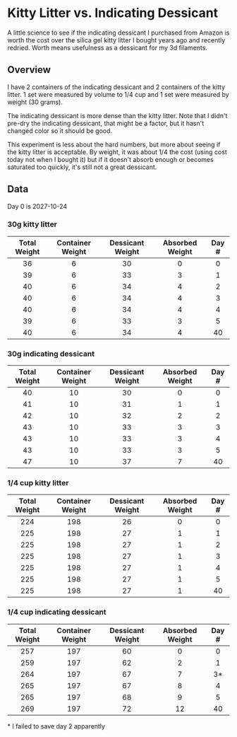 # Kitty Litter vs. Indicating Dessicant

A little science to see if the indicating dessicant I purchased from Amazon is
worth the cost over the silica gel kitty litter I bought years ago and recently
redried. Worth means usefulness as a dessicant for my 3d filaments.

## Overview

I have 2 containers of the indicating dessicant and 2 containers of the kitty
litter. 1 set were measured by volume to 1/4 cup and 1 set were measured by
weight (30 grams).

The indicating dessicant is more dense than the kitty litter. Note that I didn't
pre-dry the indicating dessicant, that might be a factor, but it hasn't changed
color so it should be good.

This experiment is less about the hard numbers, but more about seeing if the
kitty litter is acceptable. By weight, it was about 1/4 the cost (using cost
today not when I bought it) but if it doesn't absorb enough or becomes saturated
too quickly, it's still not a great dessicant.

## Data

Day 0 is 2027-10-24

### 30g kitty litter

| Total Weight | Container Weight | Dessicant Weight | Absorbed Weight | Day # |
| :----------: | :--------------: | :--------------: | :-------------: | :---: |
|      36      |        6         |        30        |        0        |   0   |
|      39      |        6         |        33        |        3        |   1   |
|      40      |        6         |        34        |        4        |   2   |
|      40      |        6         |        34        |        4        |   3   |
|      40      |        6         |        34        |        4        |   4   |
|      39      |        6         |        33        |        3        |   5   |
|      40      |        6         |        34        |        4        |  40   |

### 30g indicating dessicant

| Total Weight | Container Weight | Dessicant Weight | Absorbed Weight | Day # |
| :----------: | :--------------: | :--------------: | :-------------: | :---: |
|      40      |        10        |        30        |        0        |   0   |
|      41      |        10        |        31        |        1        |   1   |
|      42      |        10        |        32        |        2        |   2   |
|      43      |        10        |        33        |        3        |   3   |
|      43      |        10        |        33        |        3        |   4   |
|      43      |        10        |        33        |        3        |   5   |
|      47      |        10        |        37        |        7        |  40   |

### 1/4 cup kitty litter

| Total Weight | Container Weight | Dessicant Weight | Absorbed Weight | Day # |
| :----------: | :--------------: | :--------------: | :-------------: | :---: |
|     224      |       198        |        26        |        0        |   0   |
|     225      |       198        |        27        |        1        |   1   |
|     225      |       198        |        27        |        1        |   2   |
|     225      |       198        |        27        |        1        |   3   |
|     225      |       198        |        27        |        1        |   4   |
|     225      |       198        |        27        |        1        |   5   |
|     225      |       198        |        27        |        1        |  40   |

### 1/4 cup indicating dessicant

| Total Weight | Container Weight | Dessicant Weight | Absorbed Weight | Day # |
| :----------: | :--------------: | :--------------: | :-------------: | :---: |
|     257      |       197        |        60        |        0        |   0   |
|     259      |       197        |        62        |        2        |   1   |
|     264      |       197        |        67        |        7        |  3*   |
|     265      |       197        |        67        |        8        |   4   |
|     265      |       197        |        68        |        9        |   5   |
|     269      |       197        |        72        |       12        |  40   |

\* I failed to save day 2 apparently
